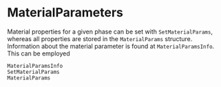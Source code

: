 # MaterialParameters

Material properties for a given phase can be set with `SetMaterialParams`, whereas all properties are 
stored in the `MaterialParams` structure. Information about the material parameter is found at `MaterialParamsInfo`.
This can be employed 

```@docs
MaterialParamsInfo
SetMaterialParams
MaterialParams
```



